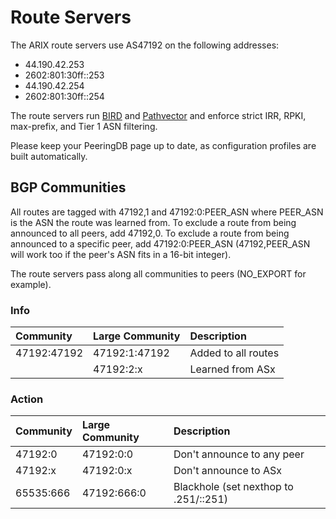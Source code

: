 # Route Servers

The ARIX route servers use AS47192 on the following addresses:
- 44.190.42.253
- 2602:801:30ff::253
- 44.190.42.254
- 2602:801:30ff::254

The route servers run [BIRD](https://bird.network.cz) and [Pathvector](https://pathvector.io) and enforce strict IRR, RPKI, max-prefix, and Tier 1 ASN filtering.

Please keep your PeeringDB page up to date, as configuration profiles are built automatically.

## BGP Communities

All routes are tagged with 47192,1 and 47192:0:PEER_ASN where PEER_ASN is the ASN the route was learned from. To exclude
a route from being announced to all peers, add 47192,0. To exclude a route from being announced to a specific peer, add
47192:0:PEER_ASN (47192,PEER_ASN will work too if the peer's ASN fits in a 16-bit integer).

The route servers pass along all communities to peers (NO_EXPORT for example).

### Info

| Community   | Large Community | Description                |
|:------------|:----------------|:---------------------------|
| 47192:47192 | 47192:1:47192   | Added to all routes        |
|             | 47192:2:x       | Learned from ASx           |

### Action

| Community | Large Community | Description                |
|:----------|:----------------|:---------------------------|
| 47192:0   | 47192:0:0       | Don't announce to any peer |
| 47192:x   | 47192:0:x       | Don't announce to ASx      |
| 65535:666 | 47192:666:0     | Blackhole (set nexthop to .251/::251) |
